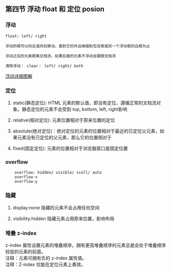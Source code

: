 ## 第四节 浮动 float 和 定位 posion

###  浮动

    float: left/ right

    浮动的框可以向左或向右移动，直到它的外边缘碰到包含框或另一个浮动框的边框为止

    浮动之后的元素脱离文档流，如果后面的元素不浮动会跟随文档流

    清除浮动： clear： left/ right/ both

[浮动详细图解](http://www.w3school.com.cn/css/css_positioning_floating.asp)

### 定位

1.  static(静态定位): HTML 元素的默认值，即没有定位，遵循正常的文档流对象。静态定位的元素不会受到 top, bottom, left, right影响

2.  relative(相对定位): 元素位置相对于原来位置的定位

3.  absolute(绝对定位)：绝对定位的元素的位置相对于最近的已定位父元素，如果元素没有已定位的父元素，那么它的位置相对于<html>

4.  fixed(固定定位): 元素的位置相对于浏览器窗口是固定位置

### overflow

~~~
    overflow: hidden/ visible/ scoll/ auto
    overflow-x
    overflow-y
~~~

### 隐藏  

1.  display:none  隐藏的元素不会占用任何空间

2.  visibility:hidden  隐藏元素占用原来位置，影响布局

### 堆叠 z-index

   z-index 属性设置元素的堆叠顺序。拥有更高堆叠顺序的元素总是会处于堆叠顺序较低的元素的前面。  
   注释：元素可拥有负的 z-index 属性值。  
   注释：Z-index 仅能在定位元素上奏效。  
